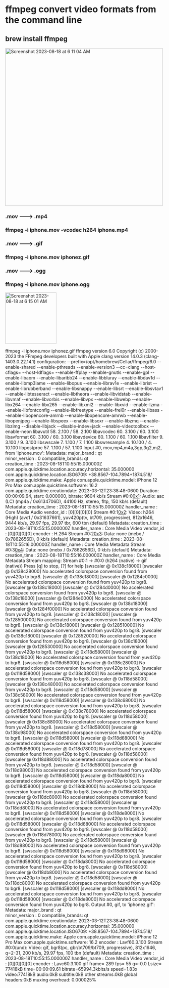 # ffmpeg convert video formats from the command line

## brew install ffmpeg

<img width="499" alt="Screenshot 2023-08-18 at 6 11 04 AM" src="https://github.com/sudo-self/ffmpeg/assets/119916323/631ad4c4-c978-4c24-b509-d8bb93bb4249">

### .mov ---> .mp4

### ffmpeg -i iphone.mov -vcodec h264 iphone.mp4

### .mov ---> .gif

### ffmpeg -i iphone.mov iphonez.gif

### .mov ---> .ogg

### ffmpeg -i iphone.mov iphone.ogg

<img width="162" alt="Screenshot 2023-08-18 at 6 15 01 AM" src="https://github.com/sudo-self/ffmpeg/assets/119916323/9892f8ea-64a8-4de7-9d3e-377d05f197d7">


 ffmpeg -i iphone.mov iphonez.gif
ffmpeg version 6.0 Copyright (c) 2000-2023 the FFmpeg developers
  built with Apple clang version 14.0.3 (clang-1403.0.22.14.1)
  configuration: --prefix=/opt/homebrew/Cellar/ffmpeg/6.0 --enable-shared --enable-pthreads --enable-version3 --cc=clang --host-cflags= --host-ldflags= --enable-ffplay --enable-gnutls --enable-gpl --enable-libaom --enable-libaribb24 --enable-libbluray --enable-libdav1d --enable-libmp3lame --enable-libopus --enable-librav1e --enable-librist --enable-librubberband --enable-libsnappy --enable-libsrt --enable-libsvtav1 --enable-libtesseract --enable-libtheora --enable-libvidstab --enable-libvmaf --enable-libvorbis --enable-libvpx --enable-libwebp --enable-libx264 --enable-libx265 --enable-libxml2 --enable-libxvid --enable-lzma --enable-libfontconfig --enable-libfreetype --enable-frei0r --enable-libass --enable-libopencore-amrnb --enable-libopencore-amrwb --enable-libopenjpeg --enable-libspeex --enable-libsoxr --enable-libzmq --enable-libzimg --disable-libjack --disable-indev=jack --enable-videotoolbox --enable-neon
  libavutil      58.  2.100 / 58.  2.100
  libavcodec     60.  3.100 / 60.  3.100
  libavformat    60.  3.100 / 60.  3.100
  libavdevice    60.  1.100 / 60.  1.100
  libavfilter     9.  3.100 /  9.  3.100
  libswscale      7.  1.100 /  7.  1.100
  libswresample   4. 10.100 /  4. 10.100
  libpostproc    57.  1.100 / 57.  1.100
Input #0, mov,mp4,m4a,3gp,3g2,mj2, from 'iphone.mov':
  Metadata:
    major_brand     : qt  
    minor_version   : 0
    compatible_brands: qt  
    creation_time   : 2023-08-18T10:55:15.000000Z
    com.apple.quicktime.location.accuracy.horizontal: 35.000000
    com.apple.quicktime.location.ISO6709: +38.8567-104.7894+1874.518/
    com.apple.quicktime.make: Apple
    com.apple.quicktime.model: iPhone 12 Pro Max
    com.apple.quicktime.software: 16.2
    com.apple.quicktime.creationdate: 2023-03-12T23:38:48-0600
  Duration: 00:00:09.64, start: 0.000000, bitrate: 9604 kb/s
  Stream #0:0[0x1](und): Audio: aac (LC) (mp4a / 0x6134706D), 44100 Hz, stereo, fltp, 150 kb/s (default)
    Metadata:
      creation_time   : 2023-08-18T10:55:15.000000Z
      handler_name    : Core Media Audio
      vendor_id       : [0][0][0][0]
  Stream #0:1[0x2](und): Video: h264 (High) (avc1 / 0x31637661), yuv420p(tv, bt709, progressive), 812x1646, 9444 kb/s, 29.97 fps, 29.97 tbr, 600 tbn (default)
    Metadata:
      creation_time   : 2023-08-18T10:55:15.000000Z
      handler_name    : Core Media Video
      vendor_id       : [0][0][0][0]
      encoder         : H.264
  Stream #0:2[0x3](und): Data: none (mebx / 0x7862656D), 0 kb/s (default)
    Metadata:
      creation_time   : 2023-08-18T10:55:16.000000Z
      handler_name    : Core Media Metadata
  Stream #0:3[0x4](und): Data: none (mebx / 0x7862656D), 0 kb/s (default)
    Metadata:
      creation_time   : 2023-08-18T10:55:16.000000Z
      handler_name    : Core Media Metadata
Stream mapping:
  Stream #0:1 -> #0:0 (h264 (native) -> gif (native))
Press [q] to stop, [?] for help
[swscaler @ 0x138c18000] [swscaler @ 0x138c28000] No accelerated colorspace conversion found from yuv420p to bgr8.
[swscaler @ 0x138c18000] [swscaler @ 0x1284c0000] No accelerated colorspace conversion found from yuv420p to bgr8.
[swscaler @ 0x138c18000] [swscaler @ 0x1284d0000] No accelerated colorspace conversion found from yuv420p to bgr8.
[swscaler @ 0x138c18000] [swscaler @ 0x1284e0000] No accelerated colorspace conversion found from yuv420p to bgr8.
[swscaler @ 0x138c18000] [swscaler @ 0x1284f0000] No accelerated colorspace conversion found from yuv420p to bgr8.
[swscaler @ 0x138c18000] [swscaler @ 0x128500000] No accelerated colorspace conversion found from yuv420p to bgr8.
[swscaler @ 0x138c18000] [swscaler @ 0x128510000] No accelerated colorspace conversion found from yuv420p to bgr8.
[swscaler @ 0x138c18000] [swscaler @ 0x128520000] No accelerated colorspace conversion found from yuv420p to bgr8.
[swscaler @ 0x138c18000] [swscaler @ 0x128530000] No accelerated colorspace conversion found from yuv420p to bgr8.
[swscaler @ 0x118d58000] [swscaler @ 0x138c18000] No accelerated colorspace conversion found from yuv420p to bgr8.
[swscaler @ 0x118d58000] [swscaler @ 0x138c28000] No accelerated colorspace conversion found from yuv420p to bgr8.
[swscaler @ 0x118d58000] [swscaler @ 0x138c38000] No accelerated colorspace conversion found from yuv420p to bgr8.
[swscaler @ 0x118d58000] [swscaler @ 0x138c48000] No accelerated colorspace conversion found from yuv420p to bgr8.
[swscaler @ 0x118d58000] [swscaler @ 0x138c58000] No accelerated colorspace conversion found from yuv420p to bgr8.
[swscaler @ 0x118d58000] [swscaler @ 0x138c68000] No accelerated colorspace conversion found from yuv420p to bgr8.
[swscaler @ 0x118d58000] [swscaler @ 0x138c78000] No accelerated colorspace conversion found from yuv420p to bgr8.
[swscaler @ 0x118d58000] [swscaler @ 0x138c88000] No accelerated colorspace conversion found from yuv420p to bgr8.
[swscaler @ 0x118d58000] [swscaler @ 0x138c98000] No accelerated colorspace conversion found from yuv420p to bgr8.
[swscaler @ 0x118d58000] [swscaler @ 0x118d68000] No accelerated colorspace conversion found from yuv420p to bgr8.
[swscaler @ 0x118d58000] [swscaler @ 0x118d78000] No accelerated colorspace conversion found from yuv420p to bgr8.
[swscaler @ 0x118d58000] [swscaler @ 0x118d88000] No accelerated colorspace conversion found from yuv420p to bgr8.
[swscaler @ 0x118d58000] [swscaler @ 0x118d98000] No accelerated colorspace conversion found from yuv420p to bgr8.
[swscaler @ 0x118d58000] [swscaler @ 0x118da8000] No accelerated colorspace conversion found from yuv420p to bgr8.
[swscaler @ 0x118d58000] [swscaler @ 0x118db8000] No accelerated colorspace conversion found from yuv420p to bgr8.
[swscaler @ 0x118d58000] [swscaler @ 0x118dc8000] No accelerated colorspace conversion found from yuv420p to bgr8.
[swscaler @ 0x118d58000] [swscaler @ 0x118dd8000] No accelerated colorspace conversion found from yuv420p to bgr8.
[swscaler @ 0x118d58000] [swscaler @ 0x118de8000] No accelerated colorspace conversion found from yuv420p to bgr8.
[swscaler @ 0x118d58000] [swscaler @ 0x118d68000] No accelerated colorspace conversion found from yuv420p to bgr8.
[swscaler @ 0x118d58000] [swscaler @ 0x118d78000] No accelerated colorspace conversion found from yuv420p to bgr8.
[swscaler @ 0x118d58000] [swscaler @ 0x118d88000] No accelerated colorspace conversion found from yuv420p to bgr8.
[swscaler @ 0x118d58000] [swscaler @ 0x118d98000] No accelerated colorspace conversion found from yuv420p to bgr8.
[swscaler @ 0x118d58000] [swscaler @ 0x118da8000] No accelerated colorspace conversion found from yuv420p to bgr8.
[swscaler @ 0x118d58000] [swscaler @ 0x118db8000] No accelerated colorspace conversion found from yuv420p to bgr8.
[swscaler @ 0x118d58000] [swscaler @ 0x118dc8000] No accelerated colorspace conversion found from yuv420p to bgr8.
[swscaler @ 0x118d58000] [swscaler @ 0x118dd8000] No accelerated colorspace conversion found from yuv420p to bgr8.
[swscaler @ 0x118d58000] [swscaler @ 0x118de8000] No accelerated colorspace conversion found from yuv420p to bgr8.
Output #0, gif, to 'iphonez.gif':
  Metadata:
    major_brand     : qt  
    minor_version   : 0
    compatible_brands: qt  
    com.apple.quicktime.creationdate: 2023-03-12T23:38:48-0600
    com.apple.quicktime.location.accuracy.horizontal: 35.000000
    com.apple.quicktime.location.ISO6709: +38.8567-104.7894+1874.518/
    com.apple.quicktime.make: Apple
    com.apple.quicktime.model: iPhone 12 Pro Max
    com.apple.quicktime.software: 16.2
    encoder         : Lavf60.3.100
  Stream #0:0(und): Video: gif, bgr8(pc, gbr/bt709/bt709, progressive), 812x1646, q=2-31, 200 kb/s, 29.97 fps, 100 tbn (default)
    Metadata:
      creation_time   : 2023-08-18T10:55:15.000000Z
      handler_name    : Core Media Video
      vendor_id       : [0][0][0][0]
      encoder         : Lavc60.3.100 gif
frame=  289 fps= 55 q=-0.0 Lsize=   77418kB time=00:00:09.61 bitrate=65994.3kbits/s speed=1.83x    
video:77418kB audio:0kB subtitle:0kB other streams:0kB global headers:0kB muxing overhead: 0.000025%
